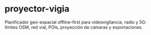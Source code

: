 # proyector-vigia
Planificador geo-espacial offline-first para videovigilancia, radio y 5G: límites OSM, red vial, POIs, proyección de cámaras y exportaciones.
